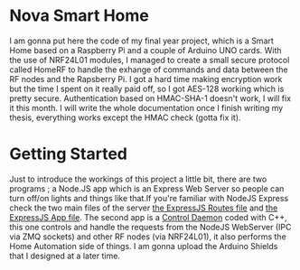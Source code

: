 # Nova Smart Home
I am gonna put here the code of my final year project, which is a Smart Home based on a Raspberry Pi and a couple of Arduino UNO cards. With the use of NRF24L01 modules, I managed to create a small secure protocol called HomeRF to handle the exhange of commands and data between the RF nodes and the Rapsberry Pi. I got a hard time making encryption work but the time I spent on it really paid off, so I got AES-128 working which is pretty secure. Authentication based on HMAC-SHA-1 doesn't work, I will fix it this month.
I will write the whole documentation once I finish writing my thesis, everything works except the HMAC check (gotta fix it).
# Getting Started
Just to introduce the workings of this project a little bit, there are two programs ; a Node.JS app  which is an Express Web Server so people can turn off/on lights and things like that.If you're familiar with NodeJS Express check the two main files of the server [the ExpressJS Routes file](HomeControlServer/routes/index.js) and [the ExpressJS App file](HomeControlServer/app.js).
The second app is a [Control Daemon](ControlDaemon/NovaHomeDaemon.cpp) coded with C++, this one controls and handle the requests from the NodeJS WebServer (IPC via ZMQ sockets) and other RF nodes (via NRF24L01), it also performs the Home Automation side of things.
I am gonna upload the Arduino Shields that I designed at a later time.
